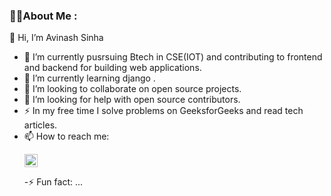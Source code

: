 

<!--
**avi4748sinha/avi4748sinha** is a ✨ _special_ ✨ repository because its `README.md` (this file) appears on your GitHub profile.-->

### 👩‍💻About Me :
👋 Hi, I’m Avinash Sinha 

- 🔭 I’m currently pusrsuing Btech in CSE(IOT) and contributing to frontend and backend for building web applications.
- 🌱 I’m currently learning django .
- 👯  I’m looking to collaborate on open source projects.
- 🤔 I’m looking for help with open source contributors.
- ⚡ In my free time I solve problems on GeeksforGeeks and read tech articles.
- 📫 How to reach me: <p><a href="https://www.linkedin.com/in/avinash-sinha-00938225a/"><img align="centre" src="https://raw.githubusercontent.com/yushi1007/yushi1007/main/images/linkedin.svg" alt="Yu Shi | LinkedIn" width="21px"/></a></p>
-⚡ Fun fact: ...

